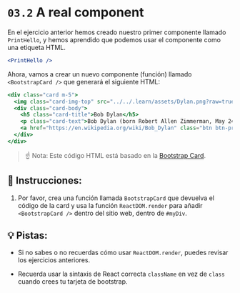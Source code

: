 # `03.2`  A real component

En el ejercicio anterior hemos creado nuestro primer componente llamado `PrintHello`, y hemos aprendido que podemos usar el componente como una etiqueta HTML.

```jsx
<PrintHello />
```

Ahora, vamos a crear un nuevo componente (función) llamado `<BootstrapCard />` que generará el siguiente HTML:

```jsx
<div class="card m-5">
  <img class="card-img-top" src="../../.learn/assets/Dylan.png?raw=true" alt="Card image cap" />
  <div class="card-body">
    <h5 class="card-title">Bob Dylan</h5>
    <p class="card-text">Bob Dylan (born Robert Allen Zimmerman, May 24, 1941) is an American singer/songwriter, author, and artist who has been an influential figure in popular music and culture for more than five decades.</p>
    <a href="https://en.wikipedia.org/wiki/Bob_Dylan" class="btn btn-primary">Go to wikipedia</a>
  </div>
</div>
```
> ☝ Nota: Este código HTML está basado en la [Bootstrap Card](https://getbootstrap.com/docs/4.0/components/card/).

## 📝 Instrucciones:

1. Por favor, crea una función llamada `BootstrapCard` que devuelva el código de la card y usa la función `ReactDOM.render` para añadir `<BootstrapCard />` dentro del sitio web, dentro de `#myDiv`.

## 💡 Pistas:

+  Si no sabes o no recuerdas cómo usar `ReactDOM.render`, puedes revisar los ejercicios anteriores.

+  Recuerda usar la sintaxis de React correcta `className` en vez de `class` cuando crees tu tarjeta de bootstrap.
